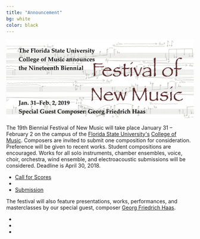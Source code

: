 ```yaml
---
title: "Announcement"
bg: white
color: black
---
```


<center><img src="/img/FNM2019Banner.jpg" alt="FNM 2019 Banner" width="800"></center>

The 19th Biennial Festival of New Music will take place January 31 – February 2 on the campus of the [Florida State University's][FSU] [College of Music][COM]. Composers are invited to submit one composition for consideration. Preference will be given to recent works. Student compositions are encouraged. Works for all solo instruments, chamber ensembles, voice, choir, orchestra, wind ensemble, and electroacoustic submissions will be considered. Deadline is April 30, 2018.

<div class="social">
  <ul>
    <li><a href="CallForScores.pdf" target="_blank">Call for Scores</a></li>
    <li>&nbsp;&nbsp;&nbsp;&nbsp;&nbsp;</li>
    <li> <a href="https://fsu.qualtrics.com/jfe/form/SV_8ieeooRrfdj107H" target="_blank">Submission</a></li>
  </ul>
</div>

The festival will also feature presentations, works, performances, and masterclasses by our special guest, composer [Georg Friedrich Haas][Haas].

<div class="social">
  <ul>
    <li><a href="https://www.facebook.com/events/1656069561150381/"><i class="fa fa-facebook"></i></a></li>
    <li><a href="https://twitter.com/FSUFNM"><i class="fa fa-twitter"></i></a></li>
    <li><a href="mailto:clifton.callender@fsu.edu"><i class="fa fa-envelope"></i></a></li>
  </ul>
</div>

[FSU]: http://www.fsu.edu
[COM]: http://music.fsu.edu
[Haas]: http://www.georgfriedrichhaas.com/